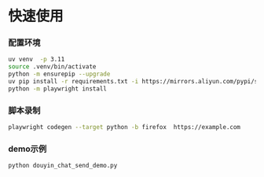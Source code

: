 # 快速使用

### 配置环境

```bash
uv venv  -p 3.11
source .venv/bin/activate
python -m ensurepip --upgrade
uv pip install -r requirements.txt -i https://mirrors.aliyun.com/pypi/simple
python -m playwright install

```

### 脚本录制

```bash
playwright codegen --target python -b firefox  https://example.com
```

### demo示例

```bash
python douyin_chat_send_demo.py
```

